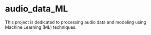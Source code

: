 # audio_data_ML
This project is dedicated to processing audio data and modeling using Machine Learning (ML) techniques.
